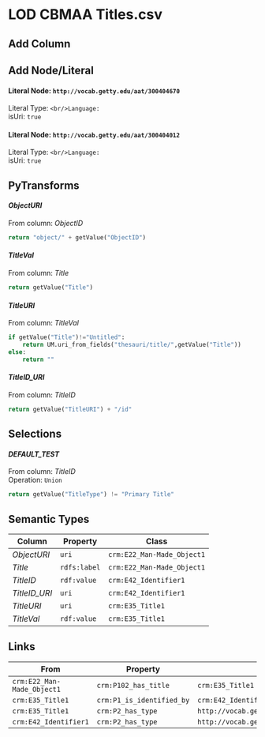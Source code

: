 # LOD CBMAA Titles.csv

## Add Column

## Add Node/Literal
#### Literal Node: `http://vocab.getty.edu/aat/300404670`
Literal Type: ``
<br/>Language: ``
<br/>isUri: `true`

#### Literal Node: `http://vocab.getty.edu/aat/300404012`
Literal Type: ``
<br/>Language: ``
<br/>isUri: `true`


## PyTransforms
#### _ObjectURI_
From column: _ObjectID_
``` python
return "object/" + getValue("ObjectID")
```

#### _TitleVal_
From column: _Title_
``` python
return getValue("Title")
```

#### _TitleURI_
From column: _TitleVal_
``` python
if getValue("Title")!="Untitled":
    return UM.uri_from_fields("thesauri/title/",getValue("Title"))
else:
    return ""
```

#### _TitleID_URI_
From column: _TitleID_
``` python
return getValue("TitleURI") + "/id"
```


## Selections
#### _DEFAULT_TEST_
From column: _TitleID_
<br>Operation: `Union`
``` python
return getValue("TitleType") != "Primary Title"
```


## Semantic Types
| Column | Property | Class |
|  ----- | -------- | ----- |
| _ObjectURI_ | `uri` | `crm:E22_Man-Made_Object1`|
| _Title_ | `rdfs:label` | `crm:E22_Man-Made_Object1`|
| _TitleID_ | `rdf:value` | `crm:E42_Identifier1`|
| _TitleID_URI_ | `uri` | `crm:E42_Identifier1`|
| _TitleURI_ | `uri` | `crm:E35_Title1`|
| _TitleVal_ | `rdf:value` | `crm:E35_Title1`|


## Links
| From | Property | To |
|  --- | -------- | ---|
| `crm:E22_Man-Made_Object1` | `crm:P102_has_title` | `crm:E35_Title1`|
| `crm:E35_Title1` | `crm:P1_is_identified_by` | `crm:E42_Identifier1`|
| `crm:E35_Title1` | `crm:P2_has_type` | `http://vocab.getty.edu/aat/300404670`|
| `crm:E42_Identifier1` | `crm:P2_has_type` | `http://vocab.getty.edu/aat/300404012`|
